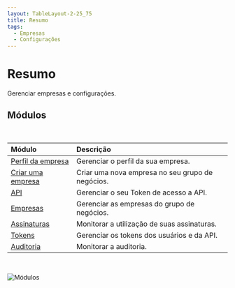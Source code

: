 ```yaml
---
layout: TableLayout-2-25_75
title: Resumo
tags:
  - Empresas
  - Configurações
---
```

# Resumo

Gerenciar empresas e configurações.

## Módulos
<br>

| Módulo | Descrição |
| :--- | :--- |
| [Perfil da empresa](profile/) | Gerenciar o perfil da sua empresa. |
| [Criar uma empresa](create_company/) | Criar uma nova empresa no seu grupo de negócios. |
| [API](api/) | Gerenciar o seu Token de acesso a API. |
| [Empresas](companies/) | Gerenciar as empresas do grupo de negócios. |
| [Assinaturas](subscriptions) | Monitorar a utilização de suas assinaturas. |
| [Tokens](tokens/) | Gerenciar os tokens dos usuários e da API. |
| [Auditoria](audit/) | Monitorar a auditoria. |
<br>

   ![Módulos](https://cdn.phishx.io/phishx-docs/images/phishx_settings_companies_menu_01.webp)
